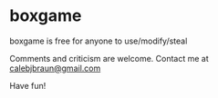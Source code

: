 # boxgame

boxgame is free for anyone to use/modify/steal

Comments and criticism are welcome. Contact me at calebjbraun@gmail.com

Have fun!
